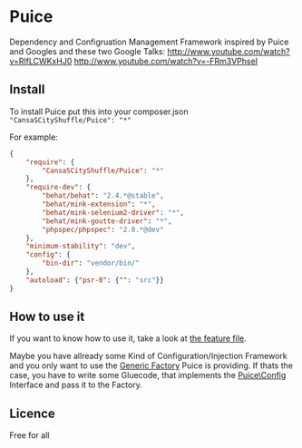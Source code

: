 Puice
=====

Dependency and Configruation Management Framework inspired by Puice and Googles and these two Google Talks: http://www.youtube.com/watch?v=RlfLCWKxHJ0 http://www.youtube.com/watch?v=-FRm3VPhseI

Install
-------

To install Puice put this into your composer.json
`"CansaSCityShuffle/Puice": "*"`

For example: 
```json
{
    "require": {
        "CansaSCityShuffle/Puice": "*"
    },
    "require-dev": {
        "behat/behat": "2.4.*@stable",
        "behat/mink-extension": "*",
        "behat/mink-selenium2-driver": "*",
        "behat/mink-goutte-driver": "*",
        "phpspec/phpspec": "2.0.*@dev"
    },
    "minimum-stability": "dev",
    "config": {
        "bin-dir": "vendor/bin/"
    },
    "autoload": {"psr-0": {"": "src"}}
}
```

How to use it
-------------

If you want to know how to use it, take a look at [the feature file](features/puice.feature).

Maybe you have allready some Kind of Configuration/Injection Framework and you only want to use the [Generic Factory](src/Puice/Factory.php) Puice is providing. If thats the case, you have to write some Gluecode, that implements the [Puice\Config](src/Puice/Config.php) Interface and pass it to the Factory.

Licence
--------

Free for all
